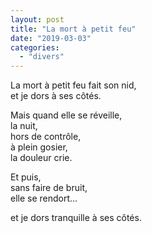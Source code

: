 ```yaml
---
layout: post
title: "La mort à petit feu"
date: "2019-03-03"
categories:
  - "divers"
---
```


La mort à petit feu fait son nid,  
et je dors à ses côtés.  

Mais quand elle se réveille,  
la nuit,  
hors de contrôle,  
à plein gosier,  
la douleur crie.  

Et puis,  
sans faire de bruit,  
elle se rendort…  

et je dors tranquille à ses côtés.  

